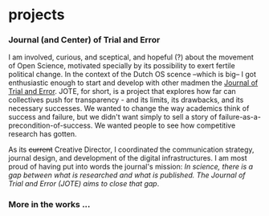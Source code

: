 # projects


### Journal (and Center) of Trial and Error
I am involved, curious, and sceptical, and hopeful (?) about the movement of Open Science, motivated specially by its possibility to exert fertile political change. In the context of the Dutch OS scence –which is big– I got enthusiastic enough to start and develop with other madmen the <a href="https://www.jtrialerror.com/" target="_blank">Journal of Trial and Error</a>. JOTE, for short, is a project that explores how far can collectives push for transparency - and its limits, its drawbacks, and its necessary successes. We wanted to change the way academics think of success and failure, but we didn't want simply to sell a story of failure-as-a-precondition-of-success. We wanted people to see how competitive research has gotten.

As its ~~current~~ Creative Director, I coordinate*d* the communication strategy, journal design, and development of the digital infrastructures. I am most proud of having put into words the journal's mission: _In science, there is a gap between what is researched and what is published. The _Journal of Trial and Error_ (JOTE) aims to close that gap_.  


### More in the works ...